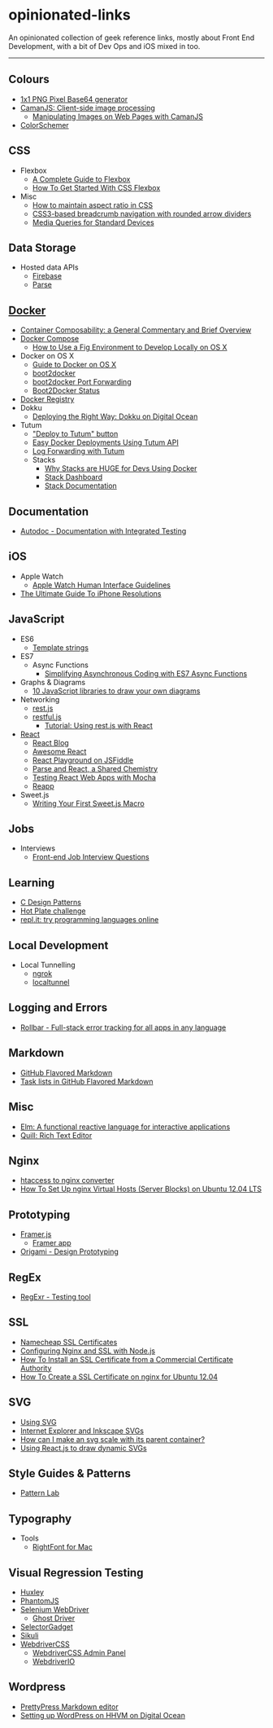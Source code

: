 # opinionated-links

An opinionated collection of geek reference links, mostly about Front End Development, with a bit of Dev Ops and iOS mixed in too.

---

Colours
---

- [1x1 PNG Pixel Base64 generator](http://px64.net)
- [CamanJS: Client-side image processing](https://github.com/meltingice/CamanJS/)
  - [Manipulating Images on Web Pages with CamanJS](http://www.sitepoint.com/manipulating-images-web-pages-camanjs/?utm_source=SitePoint&utm_medium=email&utm_campaign=Versioning)
- [ColorSchemer](http://www.colorschemer.com/schemes/viewscheme.php?id=6316)


CSS
---

- Flexbox
  - [A Complete Guide to Flexbox](https://css-tricks.com/snippets/css/a-guide-to-flexbox/)
  - [How To Get Started With CSS Flexbox](http://www.paulund.co.uk/css-flexbox)
- Misc
  - [How to maintain aspect ratio in CSS](http://stackoverflow.com/questions/1495407/css-maintain-div-aspect-ratio)
  - [CSS3-based breadcrumb navigation with rounded arrow dividers](http://thecodeplayer.com/walkthrough/css3-breadcrumb-navigation)
  - [Media Queries for Standard Devices](https://css-tricks.com/snippets/css/media-queries-for-standard-devices/)


Data Storage
---

- Hosted data APIs
  - [Firebase](https://www.firebase.com/)
  - [Parse](https://www.parse.com/)


[Docker](https://www.docker.com)
---

- [Container Composability: a General Commentary and Brief Overview](http://blog.tutum.co/2015/03/10/container-composability-a-general-commentary-and-brief-overview/)
- [Docker Compose](https://docs.docker.com/compose/)
  - [How to Use a Fig Environment to Develop Locally on OS X](http://blog.tutum.co/2015/01/07/how-to-use-a-fig-environment-to-develop-locally-on-os-x/)
- Docker on OS X
  - [Guide to Docker on OS X](http://blog.tutum.co/2015/05/19/guide-to-docker-on-os-x/)
  - [boot2docker](http://boot2docker.io)
  - [boot2docker Port Forwarding](https://github.com/boot2docker/boot2docker/blob/master/doc/WORKAROUNDS.md)
  - [Boot2Docker Status](https://github.com/nickgartmann/boot2docker-status)
- [Docker Registry](https://registry.hub.docker.com)
- Dokku
  - [Deploying the Right Way: Dokku on Digital Ocean](https://www.andrewmunsell.com/blog/dokku-tutorial-digital-ocean)
- Tutum
  - ["Deploy to Tutum" button](https://support.tutum.co/support/solutions/articles/5000620449)
  - [Easy Docker Deployments Using Tutum API](http://blog.tutum.co/2015/01/20/easy-docker-deployments-using-tutum-api/)
  - [Log Forwarding with Tutum](http://blog.tutum.co/2015/03/19/log-forwarding-with-tutum/)
  - Stacks
    - [Why Stacks are HUGE for Devs Using Docker](http://blog.tutum.co/2015/03/31/why-stacks-are-huge-for-devs-using-docker/)
    - [Stack Dashboard](https://dashboard.tutum.co/stack/)
    - [Stack Documentation](https://support.tutum.co/support/solutions/articles/5000569899)


Documentation
---

- [Autodoc - Documentation with Integrated Testing](https://github.com/dtao/autodoc)


iOS
---

- Apple Watch
  - [Apple Watch Human Interface Guidelines](https://developer.apple.com/watch/human-interface-guidelines/)
- [The Ultimate Guide To iPhone Resolutions](http://www.paintcodeapp.com/news/ultimate-guide-to-iphone-resolutions)


JavaScript
---

- ES6
  - [Template strings](https://developer.mozilla.org/en-US/docs/Web/JavaScript/Reference/template_strings)
- ES7
  - Async Functions
    - [Simplifying Asynchronous Coding with ES7 Async Functions](http://www.sitepoint.com/simplifying-asynchronous-coding-es7-async-functions/)
- Graphs & Diagrams
  - [10 JavaScript libraries to draw your own diagrams](http://modeling-languages.com/javascript-drawing-libraries-diagrams/)
- Networking
  - [rest.js](https://github.com/cujojs/rest)
  - [restful.js](https://github.com/marmelab/restful.js)
    - [Tutorial: Using rest.js with React](http://marmelab.com/blog/2015/03/10/deal-easily-with-your-rest-api-using-restful-js.html)
- [React](http://facebook.github.io/react/index.html)
  - [React Blog](http://facebook.github.io/react/blog/)
  - [Awesome React](https://github.com/enaqx/awesome-react)
  - [React Playground on JSFiddle](https://jsfiddle.net/reactjs/69z2wepo/)
  - [Parse and React, a Shared Chemistry](http://blog.parse.com/learn/parse-and-react-shared-chemistry/)
  - [Testing React Web Apps with Mocha](http://www.hammerlab.org/2015/02/14/testing-react-web-apps-with-mocha/)
  - [Reapp](http://reapp.io/)
- Sweet.js
  - [Writing Your First Sweet.js Macro](http://jlongster.com/Writing-Your-First-Sweet.js-Macro)


Jobs
---

- Interviews
  - [Front-end Job Interview Questions](https://github.com/h5bp/Front-end-Developer-Interview-Questions)


Learning
---

- [C Design Patterns](https://stackoverflow.com/questions/4112796/are-there-any-design-patterns-in-c/9125140#9125140)
- [Hot Plate challenge](https://gist.github.com/coolaj86/6033171)
- [repl.it: try programming languages online](http://repl.it/)


Local Development
---

- Local Tunnelling
  - [ngrok](https://ngrok.com/)
  - [localtunnel](https://github.com/defunctzombie/localtunnel)


Logging and Errors
---

- [Rollbar - Full-stack error tracking for all apps in any language](https://rollbar.com/)


Markdown
---

- [GitHub Flavored Markdown](https://help.github.com/articles/github-flavored-markdown/)
- [Task lists in GitHub Flavored Markdown](https://github.com/blog/1375-task-lists-in-gfm-issues-pulls-comments)


Misc
---

- [Elm: A functional reactive language for interactive applications](http://elm-lang.org/)
- [Quill: Rich Text Editor](https://github.com/quilljs/quill/)


Nginx
---

- [htaccess to nginx converter](http://winginx.com/en/htaccess)
- [How To Set Up nginx Virtual Hosts (Server Blocks) on Ubuntu 12.04 LTS](https://www.digitalocean.com/community/tutorials/how-to-set-up-nginx-virtual-hosts-server-blocks-on-ubuntu-12-04-lts--3)


Prototyping 
---

- [Framer.js](https://github.com/koenbok/Framer)
  - [Framer app](http://framerjs.com/)
- [Origami - Design Prototyping](http://facebook.github.io/origami/)


RegEx
---

- [RegExr - Testing tool](http://regexr.com/)


SSL
---

- [Namecheap SSL Certificates](https://www.namecheap.com/security/ssl-certificates/domain-validation.aspx)
- [Configuring Nginx and SSL with Node.js](http://www.sitepoint.com/configuring-nginx-ssl-node-js/)
- [How To Install an SSL Certificate from a Commercial Certificate Authority](https://www.digitalocean.com/community/tutorials/how-to-install-an-ssl-certificate-from-a-commercial-certificate-authority)
- [How To Create a SSL Certificate on nginx for Ubuntu 12.04](https://www.digitalocean.com/community/tutorials/how-to-create-a-ssl-certificate-on-nginx-for-ubuntu-12-04)


SVG
---

- [Using SVG](https://css-tricks.com/using-svg/)
- [Internet Explorer and Inkscape SVGs](https://triangle717.wordpress.com/2014/06/07/ie-inkscape-svg/)
- [How can I make an svg scale with its parent container?](http://stackoverflow.com/questions/19484707/how-can-i-make-an-svg-scale-with-its-parent-container)
- [Using React.js to draw dynamic SVGs](https://biesnecker.com/2014/10/22/using-reactjs-to-draw-dynamic-svgs/)


Style Guides & Patterns
---

- [Pattern Lab](http://patternlab.io/)


Typography
---

- Tools
  - [RightFont for Mac](http://rightfontapp.com/)


Visual Regression Testing
---

- [Huxley](https://github.com/facebookarchive/huxley)
- [PhantomJS](https://github.com/ariya/phantomjs)
- [Selenium WebDriver](http://www.seleniumhq.org/projects/webdriver/)
  - [Ghost Driver](https://github.com/detro/ghostdriver)
- [SelectorGadget](https://github.com/cantino/selectorgadget)
- [Sikuli](http://www.sikuli.org/)
- [WebdriverCSS](https://github.com/webdriverio/webdrivercss)
  - [WebdriverCSS Admin Panel](https://github.com/webdriverio/webdrivercss-adminpanel)
  - [WebdriverIO](http://webdriver.io/)

Wordpress
---

- [PrettyPress Markdown editor](http://pro.evasivesoftware.com)
- [Setting up WordPress on HHVM on Digital Ocean](https://richardtape.com/2015/02/14/setting-wordpress-hhvm-digital-ocean/)
